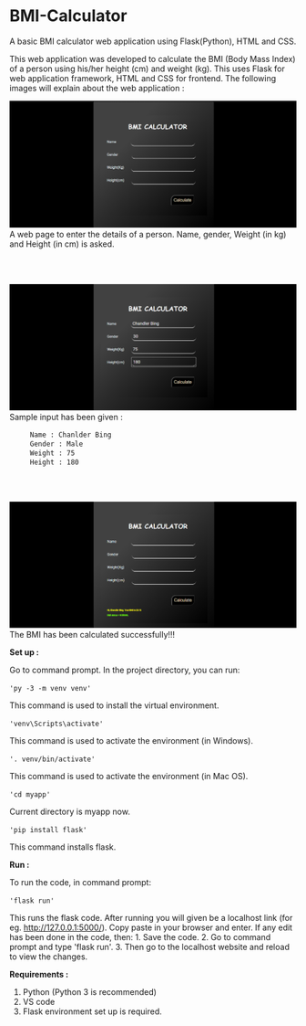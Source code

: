 # BMI-Calculator

A basic BMI calculator web application using Flask(Python), HTML and CSS.

This web application was developed to calculate the BMI (Body Mass Index) of a person using his/her height (cm) and weight (kg). This uses Flask for web application framework, HTML and CSS for frontend. The following images will explain about the web application :

![](sample_screenshots/01.png)
<br>
A web page to enter the details of a person. Name, gender, Weight (in kg) and Height (in cm) is asked.

<br>
<br>

![](sample_screenshots/02.png)
<br>
Sample input has been given :
    
         Name : Chanlder Bing
         Gender : Male
         Weight : 75
         Height : 180

<br>
<br>

![](sample_screenshots/04.png)
<br>
The BMI has been calculated successfully!!!

**Set up :**

Go to command prompt.
In the project directory, you can run:

`'py -3 -m venv venv'`

This command is used to install the virtual environment.

`'venv\Scripts\activate'`

This command is used to activate the environment (in Windows).

`'. venv/bin/activate'`

This command is used to activate the environment (in Mac OS).

`'cd myapp'`

Current directory is myapp now.

`'pip install flask'`

This command installs flask.

**Run :**

To run the code, in command prompt:

`'flask run'`

This runs the flask code. After running you will given be a localhost link (for eg. http://127.0.0.1:5000/). Copy paste in your browser and enter.
If any edit has been done in the code, then:
           1. Save the code.
           2. Go to command prompt and type 'flask run'.
           3. Then go to the localhost website and reload to view the changes.

**Requirements :**

1. Python (Python 3 is recommended)
2. VS code
3. Flask environment set up is required.
